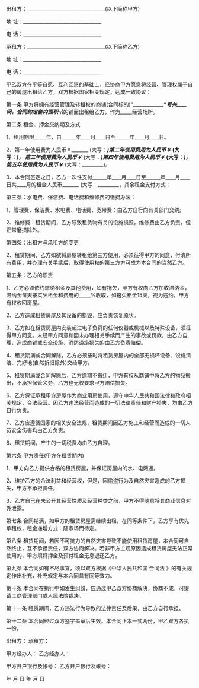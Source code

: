 
 


出租方：_________________________________(以下简称甲方)


地 址：_________________________________


电 话：_________________________________


承租方：_________________________________(以下简称乙方)


地 址：_________________________________


电 话：_________________________________


甲乙双方在平等自愿、互利互惠的基础上，经协商甲方愿意将经营、管理权属于自己的房屋出租给乙方，双方根据国家相关规定，达成一致协议：


第一条 甲方将拥有经营管理及转租权的商铺(合同标的)“__________________”号共____间，合同约定套内面积_____㎡的铺面出租给乙方，作为_____经营场所。


第二条 租金、押金交纳期及方式


1、租用期限_____年，自______年____月____日至______年____月____日。


2、第一年使用费为人民币￥_______ (大写：_________)第二年使用费用为人民币￥_______ (大写：_________)， 第三年使用费为人民币￥_______ (大写：_________)第四年使用费用为人民币￥_______ (大写：_________)， 第五年使用费为人民币￥_______ (大写：_________)。


3、本合同签定之日，乙方一次性支付______年____月____日至______年____月____日共____月的租金人民币_______ (大写：_________，其余租金支付方式：


第三条：水电费、保洁费、电话费和维修费的缴费办法：


1、管理费、保洁费、水电费、电话费、宽带费：由乙方自行向有关部门交纳;


2、维修费：租赁期间，乙方导致租赁物有关的设施损毁，维修费由乙方负责，但正常磨损除外。


第四条：出租方与承租方的变更


2、租赁期间，乙方如欲将房屋转租给第三方使用，必须征得甲方的同意，付清所有费用，并办理有关手续后，取得使用权的第三方方可成为本合同的当然乙方。


第五条：乙方的职责


1、乙方必须依约缴纳租金及其他费用，如有拖欠，甲方有权向乙方加收滞纳金，滞纳金每天按实欠租金和费用的_____%收取，如拖欠租金15天，视为违约，甲方有权收回房屋。


2、乙方造成租赁房屋及其设备的损毁，应负责恢复原状。


3、乙方如在租赁房屋内安装超过电子负荷的任何仪器或机械以及特殊设备，须征得甲方同意。未经甲方同意和因未办理相关手续而产生的事故或罚款，由乙方自理，造成商铺或安全设施、消防设施损失的由乙方负责赔偿。


4、租赁期满或合同解除，乙方必须按时将租赁房屋内的全部无损坏设备、设施清洁、完好地(自然折旧除外)交给甲方。


5、租赁期满或合同解除后，乙方逾期不搬迁，甲方有权从商铺中将乙方的物品搬出，不承担保管义务，乙方也无权要求甲方赔偿损失。


6、乙方保证承租甲方房屋作为商业用房使用，遵守中华人民共和国法律和政府相关规定，合法经营。因乙方违法经营而造成的一切法律责任和财产损失，均由乙方自行负责。


7、乙方应遵循国家的相关安全法规，租赁期间因乙方施工和经营而造成的一切人员安全伤害均由乙方负责。


8、租赁期间，产生的一切税费均由乙方自理。


第六条 甲方责任(甲方在租赁期内)


1、甲方向乙方提供合格的租赁房屋，并保证房屋内的水、电两通。


2、维护乙方的合法利益和经营权，但是，因偷盗行为及自然灾害造成的乙方损失，甲方不承担责任。


3、乙方自己在未公开其经营性质及经营种类之前，甲方不得随意将其商业信息对外泄露。


第七条 合同期满，如甲方的租赁房屋需继续出租，在同等条件下，乙方享有优先承租权，租金递增方式：随市场而待定。


第八条 租赁期间，若因不可抗力的自然灾害导致不能使用租赁房屋，本合同可自然终止，互不承担责任，双方协商解决。若非甲方主观原因造成租赁房屋无法正常使用的，甲方须将押金及预付租金无息退还乙方。


第九条 本合同如有不尽事宜，须以双方根据《中华人民共和国
合同法
》的有关规定作出补充，补充规定与本合同具有同等效力。


第十条 本合同在执行中如发生纠纷，应通过甲乙双方协商解决，协商不成，可提请工商管理部门或人民法院裁决。


第十一条 租赁期间，乙方违法行为导致的法律责任及后果，由乙方自行承担。


第十二条 本合同经过双方签字盖章后生效。本合同正本一式两份，甲乙双方各执一份。


出租方： 承租方：


甲方经办人： 乙方经办人：


甲方开户银行及帐号： 乙方开户银行及帐号：


年 月 日 年 月 日
 


 

 
 
 
 
 
  


  
 

  


  


  
 
 
 
 

